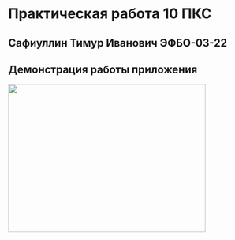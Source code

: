 # Практическая работа 10 ПКС

## Сафиуллин Тимур Иванович ЭФБО-03-22

## Демонстрация работы приложения
<img src="https://github.com/SafiullinT/pks_10/blob/master/image/1.gif" width="400" height="300">
